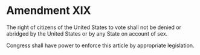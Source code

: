 # Amendment XIX


The right of citizens of the United States to vote shall not be denied or abridged by the United States or by any State on account of sex.


Congress shall have power to enforce this article by appropriate legislation.

